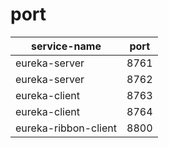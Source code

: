 
# port

| service-name| port |
| --- | ---|
| eureka-server | 8761|
| eureka-server | 8762|
| eureka-client | 8763|
| eureka-client | 8764|
| eureka-ribbon-client | 8800|